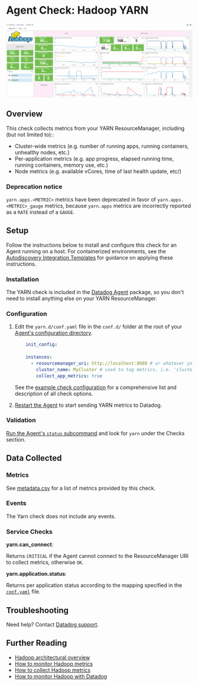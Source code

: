 # Agent Check: Hadoop YARN

![Hadoop Yarn][1]

## Overview

This check collects metrics from your YARN ResourceManager, including (but not limited to)::

* Cluster-wide metrics (e.g. number of running apps, running containers, unhealthy nodes, etc.)
* Per-application metrics (e.g. app progress, elapsed running time, running containers, memory use, etc.)
* Node metrics (e.g. available vCores, time of last health update, etc/)

### Deprecation notice
`yarn.apps.<METRIC>` metrics have been deprecated in favor of `yarn.apps.<METRIC>_gauge` metrics, because `yarn.apps` metrics are incorrectly reported as a `RATE` instead of a `GAUGE`.

## Setup

Follow the instructions below to install and configure this check for an Agent running on a host. For containerized environments, see the [Autodiscovery Integration Templates][2] for guidance on applying these instructions.

### Installation

The YARN check is included in the [Datadog Agent][3] package, so you don't need to install anything else on your YARN ResourceManager.

### Configuration

1. Edit the `yarn.d/conf.yaml` file in the `conf.d/` folder at the root of your [Agent's configuration directory][4].

    ```yaml
    	init_config:

    	instances:
      	  - resourcemanager_uri: http://localhost:8088 # or whatever your resource manager listens
          	cluster_name: MyCluster # used to tag metrics, i.e. 'cluster_name:MyCluster'; default is 'default_cluster'
        	collect_app_metrics: true
    ```

    See the [example check configuration][5] for a comprehensive list and description of all check options.

2. [Restart the Agent][6] to start sending YARN metrics to Datadog.

### Validation

[Run the Agent's `status` subcommand][7] and look for `yarn` under the Checks section.

## Data Collected
### Metrics

See [metadata.csv][8] for a list of metrics provided by this check.

### Events
The Yarn check does not include any events.

### Service Checks
**yarn.can_connect**:

Returns `CRITICAL` if the Agent cannot connect to the ResourceManager URI to collect metrics, otherwise `OK`.

**yarn.application.status**:

Returns per application status according to the mapping specified in the [`conf.yaml`][5] file.

## Troubleshooting
Need help? Contact [Datadog support][9].

## Further Reading

* [Hadoop architectural overview][10]
* [How to monitor Hadoop metrics][11]
* [How to collect Hadoop metrics][12]
* [How to monitor Hadoop with Datadog][13]


[1]: https://raw.githubusercontent.com/DataDog/integrations-core/master/yarn/images/yarn_dashboard.png
[2]: https://docs.datadoghq.com/agent/autodiscovery/integrations
[3]: https://app.datadoghq.com/account/settings#agent
[4]: https://docs.datadoghq.com/agent/guide/agent-configuration-files/?tab=agentv6#agent-configuration-directory
[5]: https://github.com/DataDog/integrations-core/blob/master/yarn/datadog_checks/yarn/data/conf.yaml.example
[6]: https://docs.datadoghq.com/agent/guide/agent-commands/?tab=agentv6#start-stop-and-restart-the-agent
[7]: https://docs.datadoghq.com/agent/guide/agent-commands/?tab=agentv6#agent-status-and-information
[8]: https://github.com/DataDog/integrations-core/blob/master/yarn/metadata.csv
[9]: https://docs.datadoghq.com/help
[10]: https://www.datadoghq.com/blog/hadoop-architecture-overview
[11]: https://www.datadoghq.com/blog/monitor-hadoop-metrics
[12]: https://www.datadoghq.com/blog/collecting-hadoop-metrics
[13]: https://www.datadoghq.com/blog/monitor-hadoop-metrics-datadog
